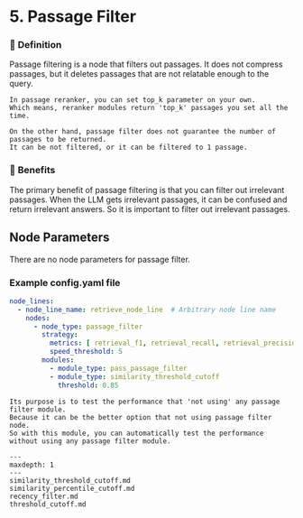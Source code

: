 # 5. Passage Filter

### 🔎 **Definition**

Passage filtering is a node that filters out passages.
It does not compress passages, but it deletes passages that are not relatable enough to the query.

```{admonition} What is difference between Passage Filter and Passage Reranker?
In passage reranker, you can set top_k parameter on your own.
Which means, reranker modules return 'top_k' passages you set all the time.

On the other hand, passage filter does not guarantee the number of passages to be returned.
It can be not filtered, or it can be filtered to 1 passage. 
```

### 🤸 **Benefits**

The primary benefit of passage filtering is that you can filter out irrelevant passages.
When the LLM gets irrelevant passages, it can be confused and return irrelevant answers.
So it is important to filter out irrelevant passages.

## **Node Parameters**

There are no node parameters for passage filter.

### Example config.yaml file

```yaml
node_lines:
  - node_line_name: retrieve_node_line  # Arbitrary node line name
    nodes:
      - node_type: passage_filter
        strategy:
          metrics: [ retrieval_f1, retrieval_recall, retrieval_precision ]
          speed_threshold: 5
        modules:
          - module_type: pass_passage_filter
          - module_type: similarity_threshold_cutoff
            threshold: 0.85
```

```{admonition} What is pass_passage_filter?
Its purpose is to test the performance that 'not using' any passage filter module.
Because it can be the better option that not using passage filter node.
So with this module, you can automatically test the performance without using any passage filter module.
```

```{toctree}
---
maxdepth: 1
---
similarity_threshold_cutoff.md
similarity_percentile_cutoff.md
recency_filter.md
threshold_cutoff.md
```
